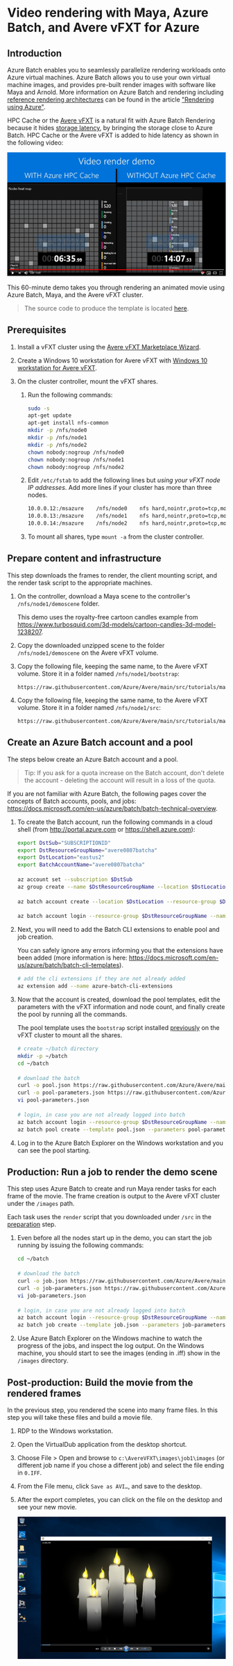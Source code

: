 # Video rendering with Maya, Azure Batch, and Avere vFXT for Azure

## Introduction

Azure Batch enables you to seamlessly parallelize rendering workloads onto Azure virtual machines.  Azure Batch allows you to use your own virtual machine images, and provides pre-built render images with software like Maya and Arnold.  More information on Azure Batch and rendering including [reference rendering architectures](https://docs.microsoft.com/en-us/azure/batch/batch-rendering-architectures) can be found in the article ["Rendering using Azure"](https://docs.microsoft.com/en-us/azure/batch/batch-rendering-service).

HPC Cache or the [Avere vFXT](https://aka.ms/averedocs) is a natural fit with Azure Batch Rendering because it hides [storage latency](why_avere_for_rendering.md), by bringing the storage close to Azure Batch.  HPC Cache or the Avere vFXT is added to hide latency as shown in the following video:

[![Tutorial Video](images/nfs_latency/rendercomparison.png)](https://youtu.be/V9bdSXgOfWQ)

This 60-minute demo takes you through rendering an animated movie using Azure Batch, Maya, and the Avere vFXT cluster.

> The source code to produce the template is located [here](../src/tutorials/mayabatch).

## Prerequisites

1. Install a vFXT cluster using the [Avere vFXT Marketplace Wizard](https://azuremarketplace.microsoft.com/en-us/marketplace/apps/microsoft-avere.vfxt-template?tab=Overview).

2. Create a Windows 10 workstation for Avere vFXT with [Windows 10 workstation for Avere vFXT](windows_10_avere_vfxt_mounted_workstation.md).

3. On the cluster controller, mount the vFXT shares. 

    1. Run the following commands:

       ```bash
       sudo -s
       apt-get update
       apt-get install nfs-common
       mkdir -p /nfs/node0
       mkdir -p /nfs/node1
       mkdir -p /nfs/node2
       chown nobody:nogroup /nfs/node0
       chown nobody:nogroup /nfs/node1
       chown nobody:nogroup /nfs/node2
       ```

    2. Edit `/etc/fstab` to add the following lines but *using your vFXT node IP addresses*. Add more lines if your cluster has more than three nodes. 
        ```bash
        10.0.0.12:/msazure    /nfs/node0    nfs hard,nointr,proto=tcp,mountproto=tcp,retry=30 0 0
        10.0.0.13:/msazure    /nfs/node1    nfs hard,nointr,proto=tcp,mountproto=tcp,retry=30 0 0
        10.0.0.14:/msazure    /nfs/node2    nfs hard,nointr,proto=tcp,mountproto=tcp,retry=30 0 0
        ```

    3. To mount all shares, type `mount -a` from the cluster controller. 

## Prepare content and infrastructure

This step downloads the frames to render, the client mounting script, and the render task script to the appropriate machines. 

1. On the controller, download a Maya scene to the controller's `/nfs/node1/demoscene` folder.  

   This demo uses the royalty-free cartoon candles example from https://www.turbosquid.com/3d-models/cartoon-candles-3d-model-1238207.

2. Copy the downloaded unzipped scene to the folder `/nfs/node1/demoscene` on the Avere vFXT volume.

3. Copy the following file, keeping the same name, to the Avere vFXT volume. Store it in a folder named ``/nfs/node1/bootstrap``:

   ```
   https://raw.githubusercontent.com/Azure/Avere/main/src/tutorials/mayabatch/centosbootstrap.sh
   ```
    
4. Copy the following file, keeping the same name, to the Avere vFXT volume. Store it in a folder named ``/nfs/node1/src``:

   ```
   https://raw.githubusercontent.com/Azure/Avere/main/src/tutorials/mayabatch/render.sh
   ```

## Create an Azure Batch account and a pool

The steps below create an Azure Batch account and a pool.  

> Tip: If you ask for a quota increase on the Batch account, don't delete the account - deleting the account will result in a loss of the quota.  

If you are not familiar with Azure Batch, the following pages cover the concepts of Batch accounts, pools, and jobs: https://docs.microsoft.com/en-us/azure/batch/batch-technical-overview.

1. To create the Batch account, run the following commands in a cloud shell (from http://portal.azure.com or https://shell.azure.com):

   ```bash
   export DstSub="SUBSCRIPTIONID"
   export DstResourceGroupName="avere0807batcha"
   export DstLocation="eastus2"
   export BatchAccountName="avere0807batcha"
   
   az account set --subscription $DstSub
   az group create --name $DstResourceGroupName --location $DstLocation
   
   az batch account create --location $DstLocation --resource-group $DstResourceGroupName --name $BatchAccountName
   
   az batch account login --resource-group $DstResourceGroupName --name $BatchAccountName
   ```

2. Next, you will need to add the Batch CLI extensions to enable pool and job creation.  

   You can safely ignore any errors informing you that the extensions have been added (more information is here: https://docs.microsoft.com/en-us/azure/batch/batch-cli-templates).
   
   ```bash
   # add the cli extensions if they are not already added
   az extension add --name azure-batch-cli-extensions
   ```

3. Now that the account is created, download the pool templates, edit the parameters with the vFXT information and node count, and finally create the pool by running all the commands.  

   The pool template uses the ``bootstrap`` script installed [previously](#prepare-content-and-infrastructure) on the vFXT cluster to mount all the shares.

   ```bash
   # create ~/batch directory
   mkdir -p ~/batch
   cd ~/batch
   
   # download the batch 
   curl -o pool.json https://raw.githubusercontent.com/Azure/Avere/main/src/tutorials/mayabatch/pool.json
   curl -o pool-parameters.json https://raw.githubusercontent.com/Azure/Avere/main/src/tutorials/mayabatch/pool-parameters.json
   vi pool-parameters.json
   
   # login, in case you are not already logged into batch
   az batch account login --resource-group $DstResourceGroupName --name $BatchAccountName
   az batch pool create --template pool.json --parameters pool-parameters.json
   ```

4. Log in to the Azure Batch Explorer on the Windows workstation and you can see the pool starting.

## Production: Run a job to render the demo scene

This step uses Azure Batch to create and run Maya render tasks for each frame of the movie.  The frame creation is output to the Avere vFXT cluster under the ``/images`` path.  

Each task uses the ``render`` script that you downloaded under ``/src`` in the [preparation](#prepare-content-and-infrastructure) step.

1. Even before all the nodes start up in the demo, you can start the job running by issuing the following commands:

   ```bash
   cd ~/batch
   
   # download the batch 
   curl -o job.json https://raw.githubusercontent.com/Azure/Avere/main/src/tutorials/mayabatch/job.json
   curl -o job-parameters.json https://raw.githubusercontent.com/Azure/Avere/main/src/tutorials/mayabatch/job-parameters.json
   vi job-parameters.json
   
   # login, in case you are not already logged into batch
   az batch account login --resource-group $DstResourceGroupName --name $BatchAccountName
   az batch job create --template job.json --parameters job-parameters.json
   ```

2. Use Azure Batch Explorer on the Windows machine to watch the progress of the jobs, and inspect the log output.  On the Windows machine, you should start to see the images (ending in .iff) show in the ``/images`` directory.

## Post-production: Build the movie from the rendered frames

In the previous step, you rendered the scene into many frame files.  In this step you will take these files and build a movie file.

1. RDP to the Windows workstation.

2. Open the VirtualDub application from the desktop shortcut.

3. Choose File > Open and browse to `c:\AvereVFXT\images\job1\images` (or different job name if you chose a different job) and select the file ending in ``0.IFF``.

4. From the File menu, click `Save as AVI…`, and save to the desktop.

5. After the export completes, you can click on the file on the desktop and see your new movie.

   <img src="images/win10_postproduction.png">

